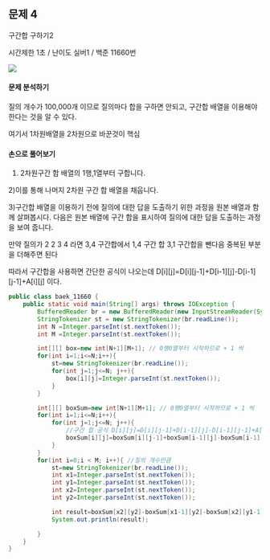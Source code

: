 ## 문제 4

구간합 구하기2

시간제한 1초 / 난이도 실버1 / 백준 11660번

 ![](https://img1.daumcdn.net/thumb/R800x0/?scode=mtistory2&fname=https:%2F%2Fblog.kakaocdn.net%2Fdn%2FUR2mu%2FbtrNExvgO3C%2FOmPleulG7EBAaKq2uUtBpK%2Fimg.png)

#### 문제 분석하기

질의 개수가 100,000개 이므로 질의마다 합을 구하면 안되고, 구간합 배열을 이용해야 한다는 것을 알 수 있다.

여기서 1차원배열을 2차원으로 바꾼것이 핵심

#### 손으로 풀어보기

1) 2차원구간 합 배열의 1행,1열부터 구합니다. 

2)이를 통해 나머지 2차원 구간 합 배열을 채웁니다.

3)구간합 배열을 이용하기 전에 질의에 대한 답을 도출하기 위한 과정을 원본 배열과 함께 살펴봅시다. 다음은 원본 배열에 구간 합을 표시하여 질의에 대한 답을 도출하는 과정을 보여 줍니다.

만약 질의가 2 2 3 4 라면 3,4 구간합에서 1,4 구간 합 3,1 구간합을 뺀다음 중복된 부분을 더해주면 된다 

따라서 구간합을 사용하면 간단한 공식이 나오는데 D[i][j]=D[i][j-1]+D[i-1][j]-D[i-1][j-1]+A[i][j] 이다.

```java
public class baek_11660 {
    public static void main(String[] args) throws IOException {
        BufferedReader br = new BufferedReader(new InputStreamReader(System.in));
        StringTokenizer st = new StringTokenizer(br.readLine());
        int N =Integer.parseInt(st.nextToken());
        int M =Integer.parseInt(st.nextToken());

        int[][] box=new int[N+1][M+1]; // 0행0열부터 시작하므로 + 1 씩
        for(int i=1;i<=N;i++){
            st=new StringTokenizer(br.readLine());
            for(int j=1;j<=N; j++){
                box[i][j]=Integer.parseInt(st.nextToken());
            }
        }

        int[][] boxSum=new int[N+1][M+1]; // 0행0열부터 시작하므로 + 1 씩
        for(int i=1;i<=N;i++){
            for(int j=1;j<=N; j++){
                //구간 합 공식 D[i][j]=D[i][j-1]+D[i-1][j]-D[i-1][j-1]+A[i][j]
                boxSum[i][j]=boxSum[i][j-1]+boxSum[i-1][j]-boxSum[i-1][j-1]+box[i][j];
            }
        }
        for(int i=0;i < M; i++){ //질의 개수만큼
            st=new StringTokenizer(br.readLine());
            int x1=Integer.parseInt(st.nextToken());
            int y1=Integer.parseInt(st.nextToken());
            int x2=Integer.parseInt(st.nextToken());
            int y2=Integer.parseInt(st.nextToken());

            int result=boxSum[x2][y2]-boxSum[x1-1][y2]-boxSum[x2][y1-1]+boxSum[x1-1][y1-1];
            System.out.println(result);

        }
    }
}

```


